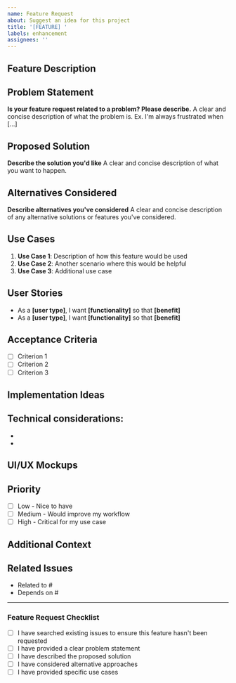 ```yaml
---
name: Feature Request
about: Suggest an idea for this project
title: '[FEATURE] '
labels: enhancement
assignees: ''
---
```


## Feature Description
<!-- A clear and concise description of the feature you'd like to see -->

## Problem Statement
<!-- What problem does this feature solve? -->
**Is your feature request related to a problem? Please describe.**
A clear and concise description of what the problem is. Ex. I'm always frustrated when [...]

## Proposed Solution
<!-- How do you envision this feature working? -->
**Describe the solution you'd like**
A clear and concise description of what you want to happen.

## Alternatives Considered
<!-- What other solutions have you considered? -->
**Describe alternatives you've considered**
A clear and concise description of any alternative solutions or features you've considered.

## Use Cases
<!-- Specific scenarios where this feature would be useful -->
1. **Use Case 1**: Description of how this feature would be used
2. **Use Case 2**: Another scenario where this would be helpful
3. **Use Case 3**: Additional use case

## User Stories
<!-- Write user stories for this feature -->
- As a **[user type]**, I want **[functionality]** so that **[benefit]**
- As a **[user type]**, I want **[functionality]** so that **[benefit]**

## Acceptance Criteria
<!-- Define what "done" looks like for this feature -->
- [ ] Criterion 1
- [ ] Criterion 2
- [ ] Criterion 3

## Implementation Ideas
<!-- Any thoughts on how this could be implemented? -->
**Technical considerations:**
- 
- 
- 

## UI/UX Mockups
<!-- If applicable, add mockups or wireframes -->

## Priority
<!-- How important is this feature to you? -->
- [ ] Low - Nice to have
- [ ] Medium - Would improve my workflow
- [ ] High - Critical for my use case

## Additional Context
<!-- Add any other context, screenshots, or examples about the feature request -->

## Related Issues
<!-- Link to any related issues or discussions -->
- Related to #
- Depends on #

---

### Feature Request Checklist
- [ ] I have searched existing issues to ensure this feature hasn't been requested
- [ ] I have provided a clear problem statement
- [ ] I have described the proposed solution
- [ ] I have considered alternative approaches
- [ ] I have provided specific use cases
